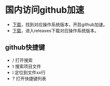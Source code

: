 # 国内访问github加速
- [下载](https://steampp.net/)，找到对应操作系统版本，开启github加速。
- [下载](https://github.com/docmirror/dev-sidecar)，进入releases下载对应操作系统版本。

## github快捷键
- / 打开搜索
- t 搜索项目文件
- l 定位到文件xx行
- ? 打开快捷键列表
